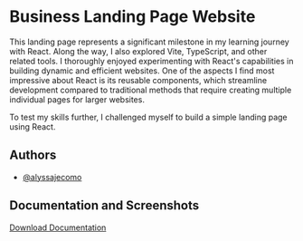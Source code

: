 
# Business Landing Page Website

This landing page represents a significant milestone in my learning journey with React. Along the way, I also explored Vite, TypeScript, and other related tools. I thoroughly enjoyed experimenting with React's capabilities in building dynamic and efficient websites. One of the aspects I find most impressive about React is its reusable components, which streamline development compared to traditional methods that require creating multiple individual pages for larger websites.

To test my skills further, I challenged myself to build a simple landing page using React.




## Authors

- [@alyssajecomo](https://github.com/Guo-Alyssa-Lyn)


## Documentation and Screenshots

[Download Documentation](https://docs.google.com/document/d/1_orG-p00wrEYYPplPsn1Ha0_P5kSWlUv/edit?usp=sharing&ouid=115856810646391707273&rtpof=true&sd=true)

